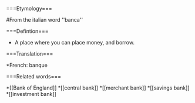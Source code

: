 ===Etymology===

#From the italian word  ''banca''

===Defintion===

* A place where you can place money, and borrow.

===Translation===

*French: banque

===Related words===

*[[Bank of England]]
*[[central bank]]
*[[merchant bank]]
*[[savings bank]]
*[[investment bank]]